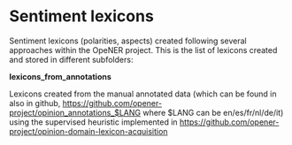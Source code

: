 Sentiment lexicons
==================

Sentiment lexicons (polarities, aspects) created following several approaches within the OpeNER project.
This is the list of lexicons created and stored in different subfolders:


**lexicons_from_annotations**

Lexicons created from the manual annotated data (which can be found
in also in github, https://github.com/opener-project/opinion_annotations_$LANG where $LANG can be
en/es/fr/nl/de/it) using the supervised
heuristic implemented in https://github.com/opener-project/opinion-domain-lexicon-acquisition


